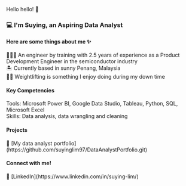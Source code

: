 Hello hello! 👋

<h3>💻 I'm Suying, an Aspiring Data Analyst </h3>

<h4>Here are some things about me ✨</h4>
👩🏻‍💻 An engineer by training with 2.5 years of experience as a Product Development Engineer in the semiconductor industry <br>
🏝️ Currently based in sunny Penang, Malaysia <br>
🏋️‍♀️ Weightlifting is something I enjoy doing during my down time <br>

<h4>Key Competencies</h4>
Tools: Microsoft Power BI, Google Data Studio, Tableau, Python, SQL, Microsoft Excel <br>
Skills: Data analysis, data wrangling and cleaning

<h4>Projects</h4>
📝 [My data analyst portfolio](https://github.com/suyinglim97/DataAnalystPortfolio.git)

<h4>Connect with me!</h4>
🤝 [LinkedIn](https://www.linkedin.com/in/suying-lim/)
